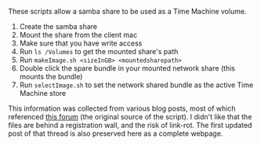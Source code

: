 These scripts allow a samba share to be used as a Time Machine volume.

1. Create the samba share
2. Mount the share from the client mac
3. Make sure that you have write access
4. Run `ls /Volumes` to get the mounted share's path
5. Run `makeImage.sh <sizeInGB> <mountedsharepath>`
6. Double click the spare bundle in your mounted network share (this mounts the bundle)
7. Run `selectImage.sh` to set the network shared bundle as the active Time Machine store

This information was collected from various blog posts, most of which referenced [this forum](http://www.insanelymac.com/forum/topic/184462-guide-106-snow-leopard-time-machine-backup-to-network-share/) (the original source of the script). I didn't like that the files are behind a registration wall, and the risk of link-rot. The first updated post of that thread is also preserved here as a complete webpage.
